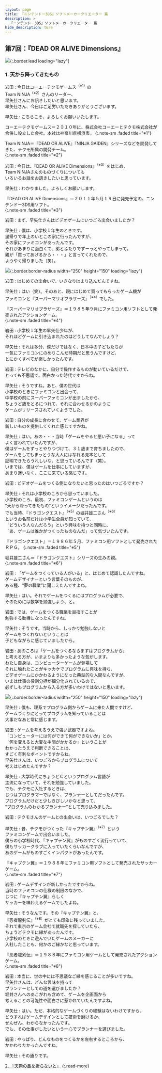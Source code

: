 ```yaml
---
layout: page
title: 『ニンテンドー3DS』ソフトメーカークリエーター 篇
description: >
  『ニンテンドー3DS』ソフトメーカークリエーター 篇
hide_description: ture
---
```


## 第7回：『DEAD OR ALIVE Dimensions』

![](/interviews/jp/3ds/creators/vol1/img/mainvisual1.jpg){:.border.lead loading="lazy"}

### 1. 天から降ってきたもの

岩田
: 今日はコーエーテクモゲームス<sup>（※1）</sup>の<br>Team NINJA<sup>（※2）</sup>さんのリーダー、<br>早矢仕さんにお訊きしたいと思います。<br>早矢仕さん、今日はご足労いただきありがとうございます。

早矢仕
: こちらこそ、よろしくお願いいたします。

コーエーテクモゲームス＝２０１０年に、株式会社コーエーとテクモ株式会社が合併し設立した会社。本社は神奈川県横浜市。
{:.note-sm .faded title="※1"}

Team NINJA＝『DEAD OR ALIVE』『NINJA GAIDEN』シリーズなどを開発してきた、テクモ所属の開発チーム。              
{:.note-sm .faded title="※2"}

岩田
: 今日は、『DEAD OR ALIVE Dimensions』<sup>（※3）</sup>をはじめ、<br>Team NINJAさんのものづくりについても<br>いろいろお話をお訊きしたいと思っています。

早矢仕
: わかりました。よろしくお願いします。

『DEAD OR ALIVE Dimensions』＝２０１１年５月１９日に発売予定の、ニンテンドー3DS用ソフト。              
{:.note-sm .faded title="※3"}

岩田
: まず、早矢仕さんはビデオゲームにいつごろ出会いましたか？

早矢仕
: 僕は、小学校１年生のときです。<br>里帰りで年上のいとこの家に行ったんですが、<br>その家にファミコンがあったんです。<br>それがあまりに面白くて、弟とふたりでずーっとやってしまって。<br>親が「買ってあげるから・・・」と言ってくれたので、<br>ようやく帰りました（笑）。

![](/interviews/jp/3ds/creators/vol1/img/photo1.jpg){:.border.border-radius width="250" height="150" loading="lazy"}

岩田
: はじめての出会いで、いきなりはまり込んだんですね。

早矢仕
: はい（笑）。そのあと、親にはじめて買ってもらったゲーム機が<br>ファミコンと『スーパーマリオブラザーズ』<sup>（※4）</sup>でした。

『スーパーマリオブラザーズ』＝１９８５年９月にファミコン用ソフトとして発売されたアクションゲーム。              
{:.note-sm .faded title="※4"}

岩田
: 小学校１年生の早矢仕少年が、<br>それほどゲームに引き込まれたのはどうしてなんでしょう？

早矢仕
: それは多分、僕だけではなく、日本中の子どもたちが<br>一気にファミコンにのめりこんだ時期だと思うんですけど、<br>とにかくすべてが楽しかったんです。

岩田
: テレビのなかに、自分で操作するものが動いているだけで、<br>とっても不思議で、面白かった時代ですからね。

早矢仕
: そうですね。あと、僕の世代は<br>小学校のときにファミコンと出会って、<br>中学校の前にスーパーファミコンが出ましたから、<br>ちょうど歳をとるにつれて、それに合わせるかのように<br>ゲームがリリースされていくようでした。

岩田
: 自分の成長に合わせて、ゲーム業界が<br>新しいものを提供してくれた感じですかね。

早矢仕
: はい。あの・・・当時「ゲームをやると悪い子になる」って<br>よく言われていたんですが、<br>僕はゲームをずっとやりつづけて、３１歳まで育ちましたので、<br>ゲームをしてもまっとうな大人にはなれる見本として<br>証明できたらうれしいな、と思っているんです（笑）。<br>いまでは、僕はゲームを仕事にしていますが、<br>あまり迷いなく、ここに来ている感じです。

岩田
: ビデオゲームをつくる側になりたいと思ったのはいつごろですか？

早矢仕
: それは小学校のころから思っていました。<br>小学校のころ、最初、ファミコンゲームというのは<br>“天から降ってきたもの”というイメージだったんです。<br>でも当時、『ドラゴンクエスト』<sup>（※5）</sup>の堀井雄二さん<sup>（※6）</sup><br>というお名前だけは小学生全員が知っていて、<br>「どういう人なんだろう」という興味を持つと同時に、<br>「あ、ゲームは誰かがつくったものなんだ」って気づいたんです。

『ドラゴンクエスト』＝１９８６年５月、ファミコン用ソフトとして発売されたＲＰＧ。
{:.note-sm .faded title="※5"}

堀井雄二さん＝『ドラゴンクエスト』シリーズの生みの親。              
{:.note-sm .faded title="※6"}

岩田
: 「ゲームをつくっている人がいる」と、はじめて認識したんですね。<br>ゲームデザイナーという言葉そのものが、<br>ある種、“夢の職業”に聞こえたんですよね。

早矢仕
: はい。それでゲームをつくるにはプログラムが必要で、<br>そのためには数学を勉強しよう、と。

岩田
: では、ゲームをつくる職業を目指すことが<br>勉強する動機になったんですね。

早矢仕
: そうです。当時から、しっかり勉強しないと<br>ゲームをつくれないということは<br>子どもながらに感じていましたから。

岩田
: あのころは「ゲームをつくるならまずはプログラムから」<br>と考える方が、いまよりも多かったような気がします。<br>わたし自身は、コンピューターゲームが登場して<br>それに触れたことがキッカケでプログラムに興味を持ち、<br>ビデオゲームにかかわるようになった典型的な人間なんですが、<br>いまは仕事の役割分担が細分化されているので、<br>必ずしもプログラムから入る方が多いわけではないと思います。

![](/interviews/jp/3ds/creators/vol1/img/photo2.jpg){:.border.border-radius width="250" height="150" loading="lazy"}

早矢仕
: 僕も、理系でプログラム側からゲームに来た人間ですけど、<br>ゲームづくりにとってプログラムを知っていることは<br>大事だなあと常に感じます。

岩田
: ゲームを考えるうえで強い武器ですよね。<br>「コンピューターには何ができて何ができないか」とか、<br>「何を変えると大変な手間がかかるか」ということが<br>わかったうえで判断できることは、<br>すごく有利なポイントですからね。<br>早矢仕さんは、いつごろからプログラムについて<br>考えはじめたんですか？

早矢仕
: 大学時代にちょうどＣというプログラム言語が<br>主流になっていて、それを勉強していました。<br>でも、テクモに入社するときは、<br>じつはプログラマーではなく、プランナーとしてだったんです。<br>プログラムだけだと少しきびしいかなと思って、<br>“プログラムのわかるプランナー”として売り込みました。

岩田
: テクモさんのゲームとの出会いは、いつごろでした？

早矢仕
: 昔、テクモがつくった『キャプテン翼』<sup>（※7）</sup>という<br>ファミコンゲームで出会いました。<br>僕らの小学校時代、『キャプテン翼』がものすごく流行っていて、<br>僕もサッカークラブに入っていたくらいなんですが、<br>あのゲームがものすごくインパクトがあったんです。

『キャプテン翼』＝１９８８年にファミコン用ソフトとして発売されたサッカーゲーム。              
{:.note-sm .faded title="※7"}

岩田
: ゲームデザインが新しかったですからね。<br>当時のファミコンの仕様の制限のなかで、<br>じつに『キャプテン翼』らしく<br>サッカーを味わえるゲームでしたよね。

早矢仕
: そうなんです。その『キャプテン翼』と、<br>『忍者龍剣伝』<sup>（※8）</sup>がとても印象に残っていました。<br>それで東京のゲーム会社で就職先を探していたら、<br>ちょうどテクモに縁があったんです。<br>小学校のときに遊んでいたゲームのメーカーに<br>入社したことも、何かのご縁かなと思っています。

『忍者龍剣伝』＝１９８８年にファミコン用ゲームとして発売されたアクションゲーム。              
{:.note-sm .faded title="※8"}

岩田
: 本当に、世の中には不思議なご縁を感じることが多いですね。<br>早矢仕さんは、どんな興味を持って<br>プランナーとしての道を選びましたか？<br>堀井さんへのあこがれも含めて、ゲームを企画面から<br>考えることの可能性や面白さに惹かれていたんですよね。

早矢仕
: はい。ただ、本格的なゲームづくりの経験はないわけですから、<br>どうすればゲームデザインとして技術を磨けるか、<br>ぜんぜん、わからなかったんです。<br>でも、その仕事がしたいという一心でプランナーを選びました。

岩田
: やっぱり、どんなものをつくるかを左右するところから、<br>かかわりたかったんですね。

早矢仕
: その通りです。

[2. 「天狗の鼻を折らないと」](2.md)
{:.read-more}

